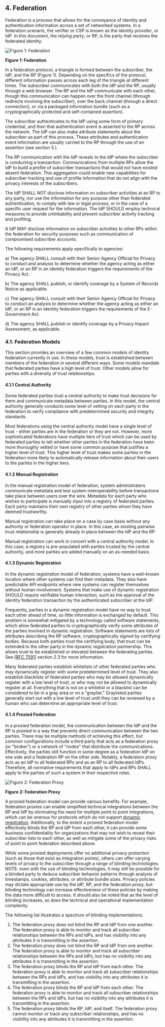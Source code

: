 <a name="sec4"></a>

## 4. Federation
Federation is a process that allows for the conveyance of identity and authentication information across a set of networked systems. In a federation scenario, the verifier or CSP is known as the *identity provider*, or IdP. In this document, the *relying party*, or RP, is the party that receives the federated identity.

![Figure 1: Federation](sp800-63c/media/federation.png)

**Figure 1: Federation**

In a federation protocol, a triangle is formed between the subscriber, the IdP, and the RP (Figure 1). Depending on the specifics of the protocol, different information passes across each leg of the triangle at different times. The subscriber communicates with both the IdP and the RP, usually through a web browser. The RP and the IdP communicate with each other, though this communication can happen over the front channel (through redirects involving the subscriber), over the back channel (through a direct connection), or via a packaged information bundle (such as a cryptographically protected and self-contained assertion).

The subscriber authenticates to the IdP using some form of primary credential, and then that authentication event is asserted to the RP across the network. The IdP can also make attribute statements about the subscriber as part of this process. These attributes and authentication event information are usually carried to the RP through the use of an assertion (see section 5.).

The RP communication with the IdP reveals to the IdP where the subscriber is conducting a transaction. Communications from multiple RPs allow the IdP to build a profile of subscriber transactions that would not have existed absent federation. This aggregation could enable new capabilities for subscriber tracking and use of profile information that do not align with the privacy interests of the subscribers. 

The IdP SHALL NOT disclose information on subscriber activities at an RP to any party, nor use the information for any purpose other than federated authentication, to comply with law or legal process, or in the case of a specific user request for the information. The IdP SHOULD employ technical measures to provide unlinkability and prevent subscriber activity tracking and profiling.

A IdP MAY disclose information on subscriber activities to other RPs within the federation for security purposes such as communication of compromised subscriber accounts.

The following requirements apply specifically to agencies:

a) The agency SHALL consult with their Senior Agency Official for Privacy to conduct and analysis to determine whether the agency acting as either an IdP, or an RP in an identity federation triggers the requirements of the Privacy Act.

b) The agency SHALL publish, or identify coverage by a System of Records Notice as applicable.

c) The agency SHALL consult with their Senior Agency Official for Privacy to conduct an analysis to determine whether the agency acting as either an IdP, or an RP in an identity federation triggers the requirements of the E-Government Act.

d) The agency SHALL publish or identify coverage by a Privacy Impact Assessment, as applicable.

### 4.1. Federation Models

This section provides an overview of a few common models of identity federation currently in use. In these models, trust is established between members of the federation in several different ways. Some models mandate that federated parties have a high level of trust. Other models allow for parties with a diversity of trust relationships.

#### 4.1.1 Central Authority

Some federated parties trust a central authority to make trust decisions for them and communicate metadata between parties. In this model, the central authority generally conducts some level of vetting on each party in the federation to verify compliance with predetermined security and integrity standards.

Most federations using the central authority model have a single level of trust - either parties are in the federation or they are not. However, more sophisticated federations have multiple tiers of trust which can be used by federated parties to tell whether other parties in the federation have been more thoroughly vetted or have some common purpose that justifies a higher level of trust. This higher level of trust makes some parties in the federation more likely to automatically release information about their users to the parties in the higher tiers.

#### 4.1.2 Manual Registration

In the manual registration model of federation, system administrators communicate metadata and test system interoperability before transactions take place between users over the wire. Metadata for each party who wishes to participate is manually input into a registry of federated parties. Each party maintains their own registry of other parties whom they have deemed trustworthy.

Manual registration can take place on a case by case basis without any authority or federation operator in place. In this case, an existing pairwise trust relationship is generally already in place between the IdP and the RP. 

Manual registration can work in concert with a central authority model. In this case, a registry is pre-populated with parties trusted by the central authority, and more parties are added manually on an as-needed basis.

#### <a name="dynamic-registration"></a> 4.1.3 Dynamic Registration

In the dynamic registration model of federation, systems have a well-known location where other systems can find their metadata. They also have predictable API endpoints where new systems can register themselves without human involvement. Systems that make use of dynamic registration SHOULD require verifiable human interaction, such as the approval of the identity federation transaction by the authenticated subscriber at the IdP. 

Frequently, parties in a dynamic registration model have no way to trust each other ahead of time, so little information is exchanged by default. This problem is somewhat mitigated by a technology called software statements, which allow federated parties to cryptographically verify some attributes of the parties involved in dynamic registration. Software statements are lists of attributes describing the RP software, cryptographically signed by certifying bodies. Because both parties trust the certifying body, that trust can be extended to the other party in the dynamic registration partnership.  This allows trust to be established or elevated between the federating parties. See [[RFC 7591]](#RFC7591) section 2.3 for more information.

Many federated parties establish whitelists of other federated parties who may dynamically register with some predetermined level of trust. They also establish blacklists of federated parties who may be allowed dynamically register with a low level of trust, or who may not be allowed to dynamically register at all. Everything that is not on a whitelist or a blacklist can be considered to be in a gray area or on a "graylist." Graylisted parties generally start out with a low level of trust until they can be reviewed by a human who can determine an appropriate level of trust. 

#### 4.1.4 Proxied Federation

In a proxied federation model, the communication between the IdP and the RP is proxied in a way that prevents direct communication between the two parties. There may be multiple methods of achieving this effect, but common configurations include a third party that acts as a federation proxy (or "broker") or a network of "nodes" that distribute the communications. Effectively, the parties still function in some degree as a federation IdP on one side and a federation RP on the other side. Notably, a federation proxy acts as an IdP to all federated RPs and as an RP to all federated IdPs. Therefore, all normative requirements that apply to IdPs and RPs SHALL apply to the parties of such a system in their respective roles.

![Figure 2: Federation Proxy](sp800-63c/media/broker.png)

**Figure 2: Federation Proxy**

A proxied federation model can provide various benefits. For example, federation proxies can enable simplified technical integrations between the RP and IdP by eliminating the need for multiple point to point integrations, which can be onerous for protocols which do not support [dynamic registration](#dynamic-registration). Additionally, to the extent a proxied federation model effectively blinds the RP and IdP from each other, it can provide some business confidentiality for organizations that may not wish to reveal their subscriber lists to each other, as well as mitigate some of the privacy risks of point to point federation described above. 

While some proxied deployments offer no additional privacy protection (such as those that exist as integration points), others can offer varying levels of privacy to the subscriber through a range of blinding technologies. NOTE: even with the use of blinding technologies, it may still be possible for a blinded party to deduce subscriber behavior patterns through analysis of timestamps, cookies, attributes, or attribute bundle sizes. Privacy policies may dictate appropriate use by the IdP, RP, and the federation proxy, but blinding technology can increase effectiveness of these policies by making the data more difficult to access. It should also be noted that as the level of blinding increases, so does the technical and operational implementation complexity.

The following list illustrates a spectrum of blinding implementations:

1.	The federation proxy does not blind the RP and IdP from one another. The federation proxy is able to monitor and track all subscriber relationships between the RPs and IdPs, and has visibility into any attributes it is transmitting in the assertion.
2.	The federation proxy does not blind the RP and IdP from one another. The federation proxy is able to monitor and track all subscriber relationships between the RPs and IdPs, but has no visibility into any attributes it is transmitting in the assertion.
3.	The federation proxy blinds the RP and IdP from each other. The federation proxy is able to monitor and track all subscriber relationships between the RPs and IdPs, and has visibility into any attributes it is transmitting in the assertion.
4.	The federation proxy blinds the RP and IdP from each other. The federation proxy is able to monitor and track all subscriber relationships between the RPs and IdPs, but has no visibility into any attributes it is transmitting in the assertion.
5. The federation proxy blinds the RP, IdP, and itself. The federation proxy cannot monitor or track any subscriber relationships, and has no visibility into any attributes it is transmitting in the assertion. 




 




